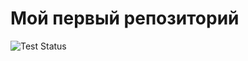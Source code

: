 # Мой первый репозиторий

![Test Status](https://github.com/your-username/ci_project/actions/workflows/ci.yml/badge.svg)
